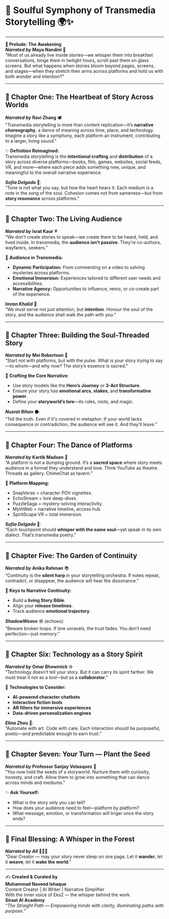 # **🌸 Soulful Symphony of Transmedia Storytelling 🌍✨**

---

**🪷 Prelude: The Awakening**  
**_Narrated by_** **Maya Nandini** 🌼  
"Most of us already live inside stories—we whisper them into breakfast conversations, binge them in twilight hours, scroll past them on glass screens. But what happens when stories bloom beyond pages, screens, and stages—when they stretch their arms across platforms and hold us with both wonder and intention?"

---

## 🌺 Chapter One: The Heartbeat of Story Across Worlds

**_Narrated by_** **Ravi Zhang** 🕊️  
"Transmedia storytelling is more than content replication—it’s **narrative choreography**, a dance of meaning across time, place, and technology. Imagine a story like a symphony, each platform an instrument, contributing to a larger, living sound."

✨ **Definition Reimagined:**  
Transmedia storytelling is the **intentional crafting** and **distribution** of a story across diverse platforms—books, film, games, websites, social feeds, VR, and more—where each piece adds something new, unique, and meaningful to the overall narrative experience.

**_Sofia Delgado_** 🧵:  
“Tone is not what you say, but how the heart hears it. Each medium is a note in the song of the soul. Cohesion comes not from sameness—but from **story resonance** across platforms.”

---

## 🌿 Chapter Two: The Living Audience

**_Narrated by_** **Israt Kaur** 💗  
“We don't create stories to speak—we create them to be heard, held, and lived inside. In transmedia, the **audience isn’t passive**. They’re co-authors, wayfarers, seekers.”

🌼 **Audience in Transmedia:**
- **Dynamic Participation:** From commenting on a video to solving mysteries across platforms.
- **Emotional Immersion:** Experiences tailored to different user needs and accessibilities.
- **Narrative Agency:** Opportunities to influence, remix, or co-create part of the experience.

**_Imran Khalid_** 🌙:  
“We must serve not just attention, but **intention**. Honour the soul of the story, and the audience shall walk the path with you.”

---

## 🌸 Chapter Three: Building the Soul-Threaded Story

**_Narrated by_** **Mei Robertson** 🌺  
“Start not with platforms, but with the pulse. What is your story trying to say—to whom—and why now? The story’s essence is sacred.”

🌻 **Crafting the Core Narrative:**
- Use story models like the **Hero’s Journey** or **3-Act Structure**.
- Ensure your story has **emotional arcs**, **stakes**, and **transformative power**.
- Define your **storyworld’s lore**—its rules, roots, and magic.

**_Nusrat Rihan_** ⚫:  
“Tell the truth. Even if it's covered in metaphor. If your world lacks consequence or contradiction, the audience will see it. And they’ll leave.”

---

## 🌼 Chapter Four: The Dance of Platforms

**_Narrated by_** **Kartik Madsen** 💫  
“A platform is not a dumping ground. It’s a **sacred space** where story meets audience in a format they understand and love. Think YouTube as theatre. Threads as gallery. ChimeChat as tavern.”

🌟 **Platform Mapping:**
- SnapVerse = character POV vignettes.
- EchoStream = lore deep-dives.
- PuzzleSaga = mystery-solving interactivity.
- MythWeb = narrative timeline, access hub.
- SpiritScape VR = total immersion.

**_Sofia Delgado_** 🎨:  
“Each touchpoint should **whisper with the same soul**—yet speak in its own dialect. That’s transmedia poetry.”

---

## 🌷 Chapter Five: The Garden of Continuity

**_Narrated by_** **Anika Rahman** 📚  
“Continuity is the **silent harp** in your storytelling orchestra. If notes repeat, contradict, or disappear, the audience will hear the dissonance.”

💐 **Keys to Narrative Continuity:**
- Build a **living Story Bible**.
- Align your **release timelines**.
- Track audience **emotional trajectory**.

**_ShadowWeave_** 🕸️ (echoes):  
“Beware broken loops. If lore unravels, the trust fades. You don’t need perfection—just memory.”

---

## 🌹 Chapter Six: Technology as a Story Spirit

**_Narrated by_** **Omar Bhowmick** ⚙️  
“Technology doesn’t tell your story. But it can carry its spirit farther. We must treat it not as a tool—but as a **collaborator**.”

🌼 **Technologies to Consider:**
- **AI-powered character chatbots**
- **Interactive fiction tools**
- **AR filters for immersive experiences**
- **Data-driven personalization engines**

**_Elina Zhou_** 🧩:  
“Automate with art. Code with care. Each interaction should be purposeful, poetic—and predictable enough to earn trust.”

---

## 🌻 Chapter Seven: Your Turn — Plant the Seed

**_Narrated by_** **Professor Sanjay Velasquez** 🎤  
"You now hold the seeds of a storyworld. Nurture them with curiosity, honesty, and craft. Allow them to grow into something that can dance across minds and mediums."

✨ **Ask Yourself:**
- What is the story only you can tell?
- How does your audience need to feel—platform by platform?
- What message, emotion, or transformation will linger once the story ends?

---

## 🌷 Final Blessing: A Whisper in the Forest

**_Narrated by All_** 🌸🌼🌿  
"Dear Creator — may your story never sleep on one page. Let it **wander**, let it **weave**, let it **wake the world**."

---

✍️ **Created & Curated by**  
**Muhammad Naveed Ishaque**  
Content Creator | AI Writer | Narrative Simplifier  
With the inner voice of Eks2 — the whisper behind the work.  
**Siraat AI Academy**  
_“The Straight Path — Empowering minds with clarity, illuminating paths with purpose.”_
